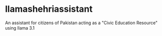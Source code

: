 # llamashehriassistant
An assistant for citizens of Pakistan acting as a "Civic Education Resource" using llama 3.1

